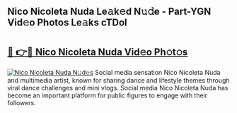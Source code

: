 ## Nico Nicoleta Nuda Le𝚊k𝚎d N𝚞𝚍e - Part-YGN Vid𝚎o Photos Le𝚊ks cTDol

# <h2><a href="http://fbf99y.evod.top/?m=Nico+Nicoleta+Nuda">🔗 👉🔴 Nico Nicoleta Nuda Vid𝚎o Ph𝚘t𝚘s</a></h2>

[![Nico Nicoleta Nuda N𝚞d𝚎s](https://i.imgur.com/8V9OHl7.gif)](http://fbf99y.evod.top/?m=Nico+Nicoleta+Nuda)
Social media sensation Nico Nicoleta Nuda and multimedia artist, known for sharing dance and lifestyle themes through viral dance challenges and mini vlogs. Social media Nico Nicoleta Nuda has become an important platform for public figures to engage with their followers. 
